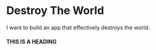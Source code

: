 # Destroy The World
I want to build an app that effectively destroys the world.

#### THIS IS A HEADING
